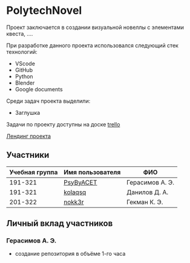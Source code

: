 # PolytechNovel

Проект заключается в создании визуальной новеллы с элементами квеста, ....


При разработке данного проекта использовался следующий стек технологий:
* VScode
* GitHub
* Python
* Blender
* Google documents


Среди задач проекта выделили:
* Заглушка

Задачи по проекту доступны на доске [trello](http://landing-page-sem3.std-955.ist.mospolytech.ru)

[Лендинг проекта](http://landing-page-sem3.std-955.ist.mospolytech.ru)


## Участники

| Учебная группа | Имя пользователя                                 | ФИО                      |
|----------------|--------------------------------------------------|--------------------------|
| 191-321        | [PsyByACET](https://github.com/PsyByACET)        | Герасимов А. Э.          |
| 191-321        | [kolaqsq](https://github.com/kolaqsq)            | Данилов Д. А.            |
| 201-322        | [nokk3r](https://github.com/nokk3r)              | Гекман К. Э.             |


## Личный вклад участников

### Герасимов А. Э.
* создание репозитория в объёме 1-го часа

